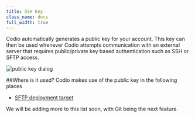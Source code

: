 ```yaml
---
title: SSH Key
class_name: docs
full_width: true
---
```


Codio automatically generates a public key for your account. This key can then be used whenever Codio attempts communication with an external server that requires public/private key based authentication such as SSH or SFTP access.

![public key dialog](/img/docs/public-key.png)

##Where is it used?
Codio makes use of the public key in the following places

- [SFTP deployment target](/docs/deployment/type-sftp)

We will be adding more to this list soon, with Git being the next feature.

